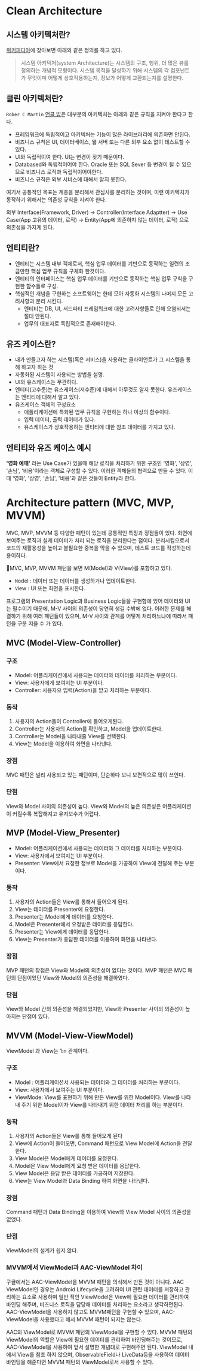 # Clean Architecture

## 시스템 아키텍처란?

[위키피디아](https://ko.wikipedia.org/wiki/시스템_아키텍처)에 찾아보면 아래와 같은 정의를 하고 있다.

> 시스템 아키텍처(system Architecture)는 시스템의 구조, 행위, 더 많은 뷰를 정의하는 개념적 모형이다. 시스템 목적을 달성하기 위해 시스템의 각 컴포넌트가 무엇이며 어떻게 상호작용하는지, 정보가 어떻게 교환되는지를 설명한다.

## 클린 아키텍처란?

`Rober C Martin` [언클 밥](http://blog.cleancoder.com/uncle-bob/2012/08/13/the-clean-architecture.html)은 대부분의 아키텍처는 아래와 같은 규칙을 지켜야 한다고 한다.

- 프레임워크에 독립적이고 아키텍처는 기능이 많은 라이브러리에 의존하면 안된다.
- 비즈니스 규칙은 UI, 데이터베이스, 웹 서버 또는 다른 외부 요소 없이 테스트할 수 있다.
- UI와 독립적이여 한다. UI는 변경이 잦기 때문이다.
- Databased와 독립적이어야 한다. Oracle 또는 SQL Sever 등 변경이 될 수 있으므로 비즈니스 로직과 독립적이어야한다.
- 비즈니스 규칙은 외부 서비스에 대해서 알지 못한다.

여기서 공통적인 목표는 계층을 분리해서 관심사를 분리하는 것이며, 이런 아키텍처가 동작하기 위해서는 의존성 규칙을 지켜야 한다.

외부 Interface(Framework, Driver) ->  Controller(Interface Adaptter) -> Use Case(App 고유의 데이터, 로직) -> Entity(App에 의존하지 않는 데이터, 로직) 으로 의존성을 가지게 된다.

## 엔티티란?

- 엔티티는 시스템 내부 객체로서, 핵심 업무 데이터를 기반으로 동작하는 일련의 조금만한 핵심 업무 규칙을 구체화 한것이다.
- 엔티티의 인터페이스는 핵심 업무 데이터를 기반으로 동작하는 핵심 업무 규칙을 구현한 함수들로 구성.
- 핵심적인 개념을 구현하는 소프트웨어는 한데 모아 자동화 시스템의 나머지 모든 고려사항과 분리 시킨다.
  - 엔티티는 DB, UI, 서드파티 프레임워크에 대한 고려사항들로 인해 오염되서는 절대 안된다.
  - 업무의 대표자로 독립적으로 존재해야한다.

## 유즈 케이스란?

- 내가 만들고자 하는 시스템(혹은 서비스)을 사용하는 클라이언트가 그 시스템을 통해 하고자 하는 것
- 자동화된 시스템이 사용되는 방법을 설명.
- UI와 유스케이스는 무관하다.
- 엔티티(고수준)는 유스케이스(저수준)에 대해서 아무것도 알지 못한다. 유즈케이스는 엔티티에 대해서 알고 있다.
- 유즈케이스 객체의 구성요소
  - 애플리케이션에 특화된 업무 규칙을 구현하는 하나 이상의 함수이다.
  - 입력 데이터, 출력 데이터가 있다.
  - 유스케이스가 상호작용하는 엔티티에 대한 참조 데이터를 가지고 있다.

## 엔티티와 유즈 케이스 예시

**'영화 예매'** 라는 Use Case가 있을때 해당 로직을 처리하기 위한 구조인 '영화', '상영', '손님', '비용'이라는 객체로 구성할 수 있다. 이러한 객체들의 협력으로 만들 수 있다. 이때 '영화', '상영', '손님', '비용'과 같은 것들이 Entity라 한다.

# Architecture pattern (MVC, MVP, MVVM)

MVC, MVP, MVVM 등 다양한 패턴이 있는데 공통적인 특징과 장점들이 있다. 화면에 보여주는 로직과 실제 데이터가 처리 되는 로직을 분리한다는 점이다. 분리시킴으로서 코드의 재활용성을 높이고 불필요한 중복을 막을 수 있으며, 테스트 코드를 작성하는데 용이하다.

MVC, MVP, MVVM 패턴을 보면 M(Model)과 V(View)를 포함하고 있다.
- `M`odel : 데이터 또는 데이터를 생성하거나 업데이트한다.
- `V`iew : UI 또는 화면을 표시한다.

프로그램의 Presentation Logic과 Business Logic들을 구현함에 있어 데이터와 UI는 필수이기 때문에, M-V 사이의 의존성이 당연히 생길 수밖에 없다. 이러한 문제를 해결하기 위해 여러 패턴들이 있으며, M-V 사이의 관계를 어떻게 처리하느냐에 따라서 패턴을 구분 지을 수 가 있다.

## MVC (Model-View-Controller)

### 구조

- Model: 어플리케이션에서 사용되는 데이터와 데이터를 처리하는 부분이다.
- View: 사용자에게 보여지는 UI 부분이다.
- Controller: 사용자으 입력(Action)을 받고 처리하는 부분이다.

### 동작

1. 사용자의 Action들이 Controller에 들어오게된다.
2. Controller는 사용자의 Action를 확인하고, Model을 업데이트한다.
3. Controller는 Model을 나타내줄 View를 선택한다.
4. View는 Model을 이용하여 화면을 나타낸다.

### 장점

MVC 패턴은 널리 사용되고 있는 패턴이며, 단순하다 보니 보편적으로 많이 쓰인다.

### 단점

View와 Model 사이의 의존성이 높다. View와 Model의 높은 의존성은 어플리케이션이 커질수록 복잡해지고 유지보수가 어렵다.

## MVP (Model-View_Presenter)

- Model: 어플리케이션에서 사용되는 데이터와 그 데이터를 처리하는 부분이다.
- View: 사용자에서 보여지는 UI 부분이다.
- Presenter: View에서 요청한 정보로 Model을 가공하여 View에 전달해 주는 부분이다.

### 동작

1. 사용자의 Action들은 View를 통해서 들어오게 된다.
2. View는 데이터를 Presenter에 요청한다.
3. Presenter는 Model에게 데이터를 요청한다.
4. Model은 Presenter에서 요청받은 데이터를 응답한다.
5. Presenter는 View에게 데이터를 응답한다.
6. View는 Presenter가 응답한 데이터를 이용하여 화면을 나타낸다.

### 장점

MVP 패턴의 장점은 View와 Model의 의존성이 없다는 것이다. MVP 패턴은 MVC 패턴의 단점이었던 View와 Model의 의존성을 해결하였다.

### 단점

View와 Model 간의 의존성을 해결되었지만, View와 Presenter 사이의 의존성이 높아지는 단점이 있다.

## MVVM (Model-View-ViewModel)

ViewModel 과 View는 1:n 관계이다.

### 구조

- Model : 어플리케이션서 사용되는 데이터와 그 데이터를 처리하는 부분이다.
- View: 사용자에서 보여주는 UI 부분이다.
- ViewMode: View를 표현하기 위해 만든 View를 위한 Model이다. View를 나타내 주기 위한 Model이자 View를 나타내기 위한 데이터 처리를 하는 부분이다.

### 동작

1. 사용자의 Action들은 View를 통해 들어오게 된다
2. View에 Action이 들어오면, Command 패턴으로 View Model에 Action을 전달한다.
3. View Model은 Model에게 데이터를 요청한다.
4. Model은 View Model에게 요청 받은 데이터를 응답한다.
5. View Model은 응답 받은 데이터를 가공하여 저장한다.
6. View는 View Model과 Data Binding 하여 화면을 나타낸다.

### 장점

Command 패턴과 Data Binding을 이용하여 View와 View Model 사이의 의존성을 없앴다.

### 단점

ViewModel의 설계가 쉽지 않다.

### MVVM에서 ViewModel과 AAC-ViewModel 차이

구글에서는 AAC-ViewModel을 MVVM 패턴을 의식해서 만든 것이 아니다. AAC ViewModel인 경우는 Android Lifecycle을 고려하여 UI 관련 데이터를 저장하고 관리하는 요소로 사용하며 일반 적인 ViewModel은 View에 필요한 데이터를 관리하여 바인딩 해주며, 비즈니스 로직을 담당해 데이터를 처리하는 요소라고 생각하면된다. AAC-ViewModel을 사용하지 않고도 MVVM패턴을 구현할 수 있으며, AAC-ViewModel을 사용했다고 해서 MVVM 패턴이 되지는 않는다.

AAC의 ViewModel로 MVVM 패턴의 ViewModel을 구현할 수 있다. MVVM 패턴의 ViewModel의 역할은 View에 필요한 데이터를 관리하여 바인딩해주는 것이므로, AAC-ViewModel을 사용하여 앞서 설명한 개념대로 구현해주면 된다. ViewModel 내에서 View를 참조 하지 않으며, ObservableField나 LiveData등을 사용하여 데이터 바인딩을 해준다면 MVVM 패턴의 ViewModel로서 사용할 수 있다.
